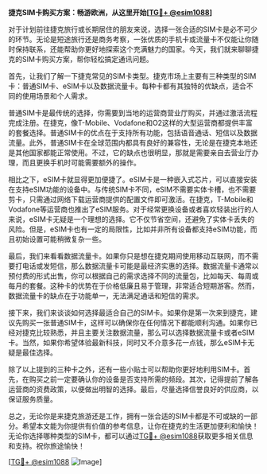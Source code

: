 **捷克SIM卡购买方案：畅游欧洲，从这里开始[[TG💪+ @esim1088](https://t.me/s/esim1088)]**

对于计划前往捷克旅行或长期居住的朋友来说，选择一张合适的SIM卡是必不可少的环节。无论是短途旅行还是商务考察，一张优质的手机卡或流量卡不仅能让你随时保持联系，还能帮助你更好地探索这个充满魅力的国家。今天，我们就来聊聊捷克的SIM卡购买方案，帮你轻松搞定通讯问题。

首先，让我们了解一下捷克常见的SIM卡类型。捷克市场上主要有三种类型的SIM卡：普通SIM卡、eSIM卡以及数据流量卡。每种卡都有其独特的优缺点，适合不同的使用场景和个人需求。

普通SIM卡是最传统的选择，你需要到当地的运营商营业厅购买，并通过激活流程完成注册。在捷克，像T-Mobile、Vodafone和O2这样的大型运营商都提供丰富的套餐选择。普通SIM卡的优点在于支持所有功能，包括语音通话、短信以及数据流量。此外，普通SIM卡在全球范围内都具有良好的兼容性，无论是在捷克本地还是其他国家都能正常使用。不过，它的缺点也很明显，那就是需要亲自去营业厅办理，而且更换手机时可能需要额外的操作。

相比之下，eSIM卡就显得更加便捷了。eSIM卡是一种嵌入式芯片，可以直接安装在支持eSIM功能的设备中。与传统SIM卡不同，eSIM不需要实体卡槽，也不需要剪卡，只需通过网络下载运营商提供的配置文件即可激活。在捷克，T-Mobile和Vodafone等运营商也推出了eSIM服务。对于经常更换设备或者喜欢轻装出行的人来说，eSIM卡无疑是一个理想的选择。它不仅节省空间，还避免了实体卡丢失的风险。但是，eSIM卡也有一定的局限性，比如并非所有设备都支持eSIM功能，而且初始设置可能稍微复杂一些。

最后，我们来看看数据流量卡。如果你只是想在捷克期间使用移动互联网，而不需要打电话或发短信，那么数据流量卡可能是最经济实惠的选择。数据流量卡通常以预付费的形式出售，你可以根据自己的需求选择不同的流量包，比如每天、每周或每月的套餐。这种卡的优势在于价格低廉且易于管理，非常适合短期游客。然而，数据流量卡的缺点在于功能单一，无法满足通话和短信的需求。

接下来，我们来谈谈如何选择最适合自己的SIM卡。如果你是第一次来到捷克，建议先购买一张普通SIM卡，这样可以确保你在任何情况下都能顺利沟通。如果你已经对捷克比较熟悉，并且主要关注数据流量，那么可以选择数据流量卡或者eSIM卡。当然，如果你希望体验最新科技，同时又不介意多花一点钱，那么eSIM卡无疑是最佳选择。

除了以上提到的三种卡之外，还有一些小贴士可以帮助你更好地利用SIM卡。首先，在购买之前一定要确认你的设备是否支持所需的频段。其次，记得提前了解各运营商的资费政策，以便做出明智的选择。最后，尽量选择信誉良好的供应商，以保证服务质量。

总之，无论你是来捷克旅游还是工作，拥有一张合适的SIM卡都是不可或缺的一部分。希望本文能为你提供有价值的参考信息，让你在捷克的生活更加便利和愉快！无论你选择哪种类型的SIM卡，都可以通过[TG💪+ @esim1088](https://t.me/s/esim1088)获取更多相关信息和支持。祝你旅途愉快！

[[TG💪+ @esim1088](https://t.me/s/esim1088) ![Image](https://i.postimg.cc/4NQfJmqS/Snipaste-2025-05-13-00-14-12.png)]